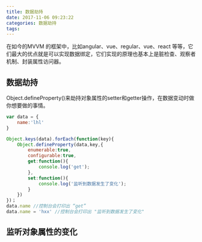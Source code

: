 ```yaml
---
title: 数据劫持
date: 2017-11-06 09:23:22
categories: 数据劫持
tags:
---
```

在如今的MVVM 的框架中，比如angular、vue、regular、vue、react 等等，它们最大的优点就是可以实现数据绑定，它们实现的原理也基本上是脏检查、观察者机制、封装属性访问器。

<!--more-->

## 数据劫持
Object.defineProperty()来劫持对象属性的setter和getter操作，在数据变动时做你想要做的事情。
```javascript
var data = {
    name:'lhl'
}

Object.keys(data).forEach(function(key){
    Object.defineProperty(data,key,{
        enumerable:true,
        configurable:true,
        get:function(){
            console.log('get');
        },
        set:function(){
            console.log('监听到数据发生了变化');
        }
    })
})；
data.name //控制台会打印出 “get”
data.name = 'hxx' //控制台会打印出 "监听到数据发生了变化"
```
## 监听对象属性的变化

